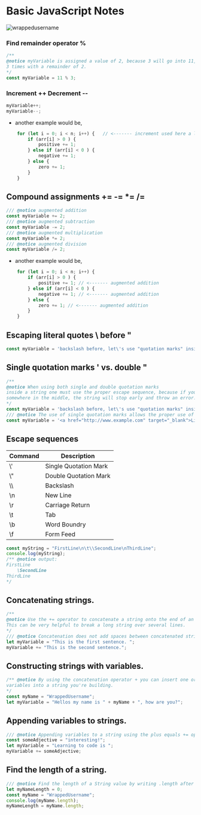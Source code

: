 # Basic JavaScript Notes
<p align="left"> <img src="https://komarev.com/ghpvc/?username=BasicJavaScriptNotes&label=Repository%20views&color=0e75b6&style=flat" alt="wrappedusername" /> </p>

### Find remainder operator %
```JavaScript
/** 
@notice myVariable is assigned a value of 2, because 3 will go into 11, 
3 times with a remainder of 2. 
*/
const myVariable = 11 % 3; 
```
### Increment ++ Decrement --
```JavaScript
myVariable++;
myVariable--;
```

- another example would be,

```JavaScript
    for (let i = 0; i < n; i++) {   // <------- increment used here a lot!
        if (arr[i] > 0 ) {
            positive += 1; 
        } else if (arr[i] < 0 ) {
            negative += 1; 
        } else {
            zero += 1; 
        }
    }
```

## Compound assignments += -= *= /= 
```JavaScript
/// @notice augmented addition
const myVariable += 2;
/// @notice augmented subtraction
const myVariable -= 2;
/// @notice augmented multiplication
const myVariable *= 2;
/// @notice augmented division
const myVariable /= 2;
```

- another example would be,

```JavaScript
    for (let i = 0; i < n; i++) {
        if (arr[i] > 0 ) {
            positive += 1; // <------- augmented addition
        } else if (arr[i] < 0 ) {
            negative += 1; // <------- augmented addition
        } else {
            zero += 1; // <------- augmented addition
        }
    }
```

## Escaping literal quotes \ before "
```JavaScript
const myVariable = 'backslash before, let\'s use "quotation marks" inside a string.';
```
## Single quotation marks ' vs. double "
```JavaScript
/** 
@notice When using both single and double quotation marks 
inside a string one must use the proper escape sequence, because if you have that same quotation mark 
somewhere in the middle, the string will stop early and throw an error.   
*/
const myVariable = 'backslash before, let\'s use "quotation marks" inside a string.';
/// @notice The use of single quotation marks allows the proper use of double quotation marks inside the string.
const myVariable = '<a href="http://www.example.com" target="_blank">Link</a>';
```
## Escape sequences 
| Command | Description |
| --- | --- |
|  \\' | Single Quotation Mark |
| \\" | Double Quotation Mark |
| \\\ | Backslash |
| \\n | New Line |
| \\r | Carriage Return |
| \\t | Tab |
| \\b | Word Boundry |
| \\f | Form Feed |
```JavaScript
const myString = "FirstLine\n\t\\SecondLine\nThirdLine";
console.log(myString); 
/** @notice output:
FirstLine
	\SecondLine
ThirdLine
*/
```
## Concatenating strings.
```JavaScript 
/** 
@notice Use the += operator to concatenate a string onto the end of an existing string variable. 
This can be very helpful to break a long string over several lines. 
*/
/// @notice Concatenation does not add spaces between concatenated strings, so you'll need to add them yourself.
let myVariable = "This is the first sentence. "; 
myVariable += "This is the second sentence.";
```
## Constructing strings with variables.
```JavaScript
/** @notice By using the concatenation operator + you can insert one or more 
variables into a string you're building.
*/
const myName = "WrappedUsername";
let myVariable = "Hellos my name is " + myName + ", how are you?";
```
## Appending variables to strings.
```JavaScript
/// @notice Appending variables to a string using the plus equals += operator.
const someAdjective = "interesting!";
let myVariable = "Learning to code is ";
myVariable += someAdjective;
```
## Find the length of a string.
```JavaScript
/// @notice Find the length of a String value by writing .length after the string variable or string literal.
let myNameLength = 0;
const myName = "WrappedUsername";
console.log(myName.length);
myNameLength = myName.length;
```





